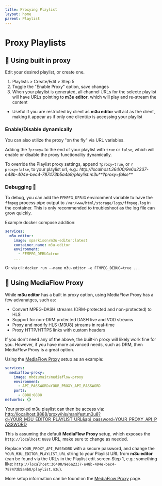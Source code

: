 ```yaml
---
title: Proxying Playlist
layout: home
parent: Playlist
---
```


# Proxy Playlists

## 🔄 Using built in proxy

Edit your desired playlist, or create one.

1. Playlists > Create/Edit > Step 5
2. Toggle the "Enable Proxy" option, save changes
3. When your playlist is generated, all channel URLs for the selecte playlist will have URLs pointing to **m3u editor**, which will play and re-stream the content
  - Useful if you are restricted by client as **m3u editor** will act as the client, making it appear as if only one client/ip is accessing your playlist

### Enable/Disable dynamically

You can also utilize the proxy "on the fly" via URL variables.

Adding the `?proxy=` to the end of your playlist with `true` or `false`, which will enable or disable the proxy functionality dynamically.

To override the Playlist proxy settings, append `?proxy=true`, or `?proxy=false`, to your playlist url, e.g.: _http://localhost:36400/9e6a2337-e48b-404e-bec4-787473b5a4b8/playlist.m3u**?proxy=false**_

### Debugging 🐛

To debug, you can add the `FFMPEG_DEBUG` environment variable to have the `ffmpeg` process pipe output to `/var/www/html/storage/logs/ffmpeg.log` in the container. This is only recommended to troubleshoot as the log file can grow quickly.

Example docker compose addition:

```yaml
services:
  m3u-editor:
    image: sparkison/m3u-editor:latest
    container_name: m3u-editor
    environment:
      - FFMPEG_DEBUG=true
    ...
```

Or via cli: `docker run --name m3u-editor -e FFMPEG_DEBUG=true ...`


## 📡 Using MediaFlow Proxy

While **m3u editor** has a built in proxy option, using MediaFlow Proxy has a few advanatges, such as:

- Convert MPEG-DASH streams (DRM-protected and non-protected) to HLS
- Support for non-DRM protected DASH live and VOD streams
- Proxy and modify HLS (M3U8) streams in real-time
- Proxy HTTP/HTTPS links with custom headers

If you don't need any of the above, the built-in proxy will likely work fine for you.
However, if you have more advanced needs, such as DRM, then MediaFlow Proxy is a great option.

Using the [MediaFlow Proxy](https://github.com/mhdzumair/mediaflow-proxy) setup as an example:

```yaml
services:
  mediaflow-proxy:
    image: mhdzumair/mediaflow-proxy
    environment:
      - API_PASSWORD=YOUR_PROXY_API_PASSWORD
    ports:
      - 8888:8888
networks: {}
```

Your proxied m3u playlist can then be access via: [http://localhost:8888/proxy/hls/manifest.m3u8?d=YOUR_M3U_EDITOR_PLAYLIST_URL&api_password=YOUR_PROXY_API_PASSWORD](http://localhost:8888/proxy/hls/manifest.m3u8?d=YOUR_M3U_EDITOR_PLAYLIST_URL&api_password=YOUR_PROXY_API_PASSWORD)

This is assuming the default **MediaFlow Proxy** setup, which exposes the `http://localhost:8888` URL, make sure to change as needed. 

Replace `YOUR_PROXY_API_PASSWORD` with a secure password, and change the `YOUR_M3U_EDITOR_PLAYLIST_URL` string to your Playlist URL from **m3u editor** (can be found via the URLs in the Playlist edit screen Step 1, e.g.: something like: `http://localhost:36400/9e6a2337-e48b-404e-bec4-787473b5a4b8/playlist.m3u`).

More setup information can be found on the [MediaFlow Proxy](https://github.com/mhdzumair/mediaflow-proxy) page.